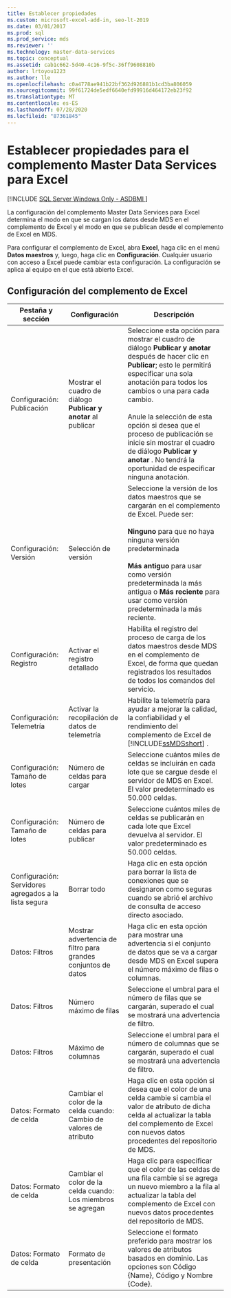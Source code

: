 ```yaml
---
title: Establecer propiedades
ms.custom: microsoft-excel-add-in, seo-lt-2019
ms.date: 03/01/2017
ms.prod: sql
ms.prod_service: mds
ms.reviewer: ''
ms.technology: master-data-services
ms.topic: conceptual
ms.assetid: cab1c662-5d40-4c16-9f5c-36ff9608810b
author: lrtoyou1223
ms.author: lle
ms.openlocfilehash: c0a4778ae941b22bf362d926881b1cd3ba806059
ms.sourcegitcommit: 99f61724de5edf6640efd99916d464172eb23f92
ms.translationtype: MT
ms.contentlocale: es-ES
ms.lasthandoff: 07/28/2020
ms.locfileid: "87361845"
---
```

# <a name="setting-properties-for-master-data-services-add-in-for-excel"></a>Establecer propiedades para el complemento Master Data Services para Excel

[!INCLUDE [SQL Server Windows Only - ASDBMI ](../../includes/applies-to-version/sql-windows-only-asdbmi.md)]

  La configuración del complemento Master Data Services para Excel determina el modo en que se cargan los datos desde MDS en el complemento de Excel y el modo en que se publican desde el complemento de Excel en MDS.  
  
 Para configurar el complemento de Excel, abra **Excel**, haga clic en el menú **Datos maestros** y, luego, haga clic en **Configuración**. Cualquier usuario con acceso a Excel puede cambiar esta configuración. La configuración se aplica al equipo en el que está abierto Excel.  
  
## <a name="excel-add-in-settings"></a>Configuración del complemento de Excel  
  
|Pestaña y sección|Configuración|Descripción|  
|-|-|-|  
|Configuración: Publicación|Mostrar el cuadro de diálogo **Publicar y anotar** al publicar|Seleccione esta opción para mostrar el cuadro de diálogo **Publicar y anotar** después de hacer clic en **Publicar**; esto le permitirá especificar una sola anotación para todos los cambios o una para cada cambio.<br /><br /> Anule la selección de esta opción si desea que el proceso de publicación se inicie sin mostrar el cuadro de diálogo **Publicar y anotar** . No tendrá la oportunidad de especificar ninguna anotación.|  
|Configuración: Versión|Selección de versión|Seleccione la versión de los datos maestros que se cargarán en el complemento de Excel. Puede ser:<br /><br /> **Ninguno** para que no haya ninguna versión predeterminada<br /><br /> **Más antiguo** para usar como versión predeterminada la más antigua o **Más reciente** para usar como versión predeterminada la más reciente.|  
|Configuración: Registro|Activar el registro detallado|Habilita el registro del proceso de carga de los datos maestros desde MDS en el complemento de Excel, de forma que quedan registrados los resultados de todos los comandos del servicio.|  
|Configuración: Telemetría|Activar la recopilación de datos de telemetría|Habilite la telemetría para ayudar a mejorar la calidad, la confiabilidad y el rendimiento del complemento de Excel de [!INCLUDE[ssMDSshort](../../includes/ssmdsshort-md.md)] .|  
|Configuración: Tamaño de lotes|Número de celdas para cargar|Seleccione cuántos miles de celdas se incluirán en cada lote que se cargue desde el servidor de MDS en Excel. El valor predeterminado es 50.000 celdas.|  
|Configuración: Tamaño de lotes|Número de celdas para publicar|Seleccione cuántos miles de celdas se publicarán en cada lote que Excel devuelva al servidor. El valor predeterminado es 50.000 celdas.|  
|Configuración: Servidores agregados a la lista segura|Borrar todo|Haga clic en esta opción para borrar la lista de conexiones que se designaron como seguras cuando se abrió el archivo de consulta de acceso directo asociado.|  
|Datos: Filtros|Mostrar advertencia de filtro para grandes conjuntos de datos|Haga clic en esta opción para mostrar una advertencia si el conjunto de datos que se va a cargar desde MDS en Excel supera el número máximo de filas o columnas.|  
|Datos: Filtros|Número máximo de filas|Seleccione el umbral para el número de filas que se cargarán, superado el cual se mostrará una advertencia de filtro.|  
|Datos: Filtros|Máximo de columnas|Seleccione el umbral para el número de columnas que se cargarán, superado el cual se mostrará una advertencia de filtro.|  
|Datos: Formato de celda|Cambiar el color de la celda cuando: Cambio de valores de atributo|Haga clic en esta opción si desea que el color de una celda cambie si cambia el valor de atributo de dicha celda al actualizar la tabla del complemento de Excel con nuevos datos procedentes del repositorio de MDS.|  
|Datos: Formato de celda|Cambiar el color de la celda cuando: Los miembros se agregan|Haga clic para especificar que el color de las celdas de una fila cambie si se agrega un nuevo miembro a la fila al actualizar la tabla del complemento de Excel con nuevos datos procedentes del repositorio de MDS.|  
|Datos: Formato de celda|Formato de presentación|Seleccione el formato preferido para mostrar los valores de atributos basados en dominio. Las opciones son Código {Name}, Código y Nombre {Code}.|  
  
  
